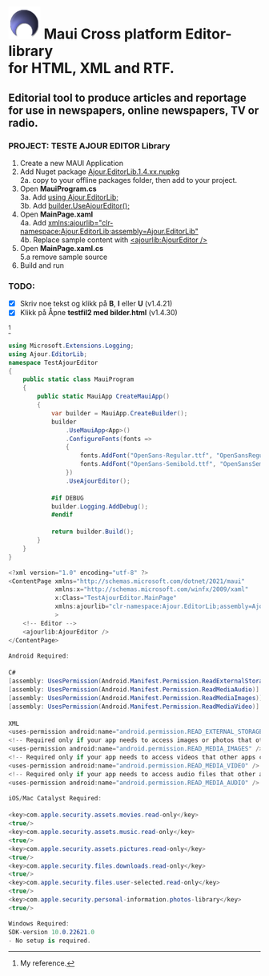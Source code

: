 # ![Ajour Media](logo64.png) Maui Cross platform Editor-library<br/>for HTML, XML and RTF.

## Editorial tool to produce articles and reportage for use in newspapers, online newspapers, TV or radio.


### PROJECT: TESTE **AJOUR EDITOR Library**
1. Create a new MAUI Application
2. Add Nuget package [Ajour.EditorLib.1.4.xx.nupkg]()<br/>
2a. copy to your offline packages folder, then add to your project.
3. Open **MauiProgram.cs**<br/>
3a. Add [using Ajour.EditorLib;]()<br/>
3b. Add [builder.UseAjourEditor();]()
4. Open **MainPage.xaml**<br/>
4a. Add [xmlns:ajourlib="clr-namespace:Ajour.EditorLib;assembly=Ajour.EditorLib"]()<br/>
4b. Replace sample content with [<ajourlib:AjourEditor />]()
5. Open **MainPage.xaml.cs**<br/>
5.a remove sample source
6. Build and run

### TODO:
- [x] Skriv noe tekst og klikk på **B**, **I** eller **U** (v1.4.21)
- [x] Klikk på Åpne **testfil2 med bilder.html** (v1.4.30)

[^1]
[^1]: My reference.

```cs
using Microsoft.Extensions.Logging;
using Ajour.EditorLib;
namespace TestAjourEditor
{
    public static class MauiProgram
    {
        public static MauiApp CreateMauiApp()
        {
            var builder = MauiApp.CreateBuilder();
            builder
                .UseMauiApp<App>()
                .ConfigureFonts(fonts =>
                {
                    fonts.AddFont("OpenSans-Regular.ttf", "OpenSansRegular");
                    fonts.AddFont("OpenSans-Semibold.ttf", "OpenSansSemibold");
				})
				.UseAjourEditor();

            #if DEBUG
			builder.Logging.AddDebug();
            #endif

            return builder.Build();
        }
    }
}
```

```cs
<?xml version="1.0" encoding="utf-8" ?>
<ContentPage xmlns="http://schemas.microsoft.com/dotnet/2021/maui"
             xmlns:x="http://schemas.microsoft.com/winfx/2009/xaml"
             x:Class="TestAjourEditor.MainPage"
			 xmlns:ajourlib="clr-namespace:Ajour.EditorLib;assembly=Ajour.EditorLib"
			 >
	<!-- Editor -->
	<ajourlib:AjourEditor />
</ContentPage>
```


```cs
Android Required:

C#
[assembly: UsesPermission(Android.Manifest.Permission.ReadExternalStorage, MaxSdkVersion = 32)]
[assembly: UsesPermission(Android.Manifest.Permission.ReadMediaAudio)]
[assembly: UsesPermission(Android.Manifest.Permission.ReadMediaImages)]
[assembly: UsesPermission(Android.Manifest.Permission.ReadMediaVideo)]

XML
<uses-permission android:name="android.permission.READ_EXTERNAL_STORAGE" android:maxSdkVersion="32" />
<!-- Required only if your app needs to access images or photos that other apps created -->
<uses-permission android:name="android.permission.READ_MEDIA_IMAGES" />
<!-- Required only if your app needs to access videos that other apps created -->
<uses-permission android:name="android.permission.READ_MEDIA_VIDEO" />
<!-- Required only if your app needs to access audio files that other apps created -->
<uses-permission android:name="android.permission.READ_MEDIA_AUDIO" />
```


```cs
iOS/Mac Catalyst Required:

<key>com.apple.security.assets.movies.read-only</key>
<true/>
<key>com.apple.security.assets.music.read-only</key>
<true/>
<key>com.apple.security.assets.pictures.read-only</key>
<true/>
<key>com.apple.security.files.downloads.read-only</key>
<true/>
<key>com.apple.security.files.user-selected.read-only</key>
<true/>
<key>com.apple.security.personal-information.photos-library</key>
<true/>
```


```cs
Windows Required:
SDK-version 10.0.22621.0
- No setup is required.
```
